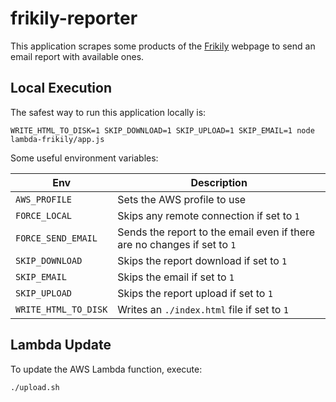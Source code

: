 # frikily-reporter

This application scrapes some products of the [Frikily](https://frikily.com/) webpage to send an email report with available ones.

## Local Execution

The safest way to run this application locally is:

```
WRITE_HTML_TO_DISK=1 SKIP_DOWNLOAD=1 SKIP_UPLOAD=1 SKIP_EMAIL=1 node lambda-frikily/app.js
```

Some useful environment variables:

| Env | Description |
| --- | ----------- |
| `AWS_PROFILE` | Sets the AWS profile to use |
| `FORCE_LOCAL` | Skips any remote connection if set to `1` |
| `FORCE_SEND_EMAIL` | Sends the report to the email even if there are no changes if set to `1` |
| `SKIP_DOWNLOAD` | Skips the report download if set to `1` |
| `SKIP_EMAIL` | Skips the email if set to `1` |
| `SKIP_UPLOAD` | Skips the report upload if set to `1` |
| `WRITE_HTML_TO_DISK` | Writes an `./index.html` file if set to `1` |

## Lambda Update

To update the AWS Lambda function, execute:

```
./upload.sh
```
